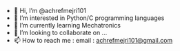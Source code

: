 - 👋 Hi, I’m @achrefmejri101
- 👀 I’m interested in Python/C programming languages
- 🌱 I’m currently learning Mechatronics
- 💞️ I’m looking to collaborate on ...
- 📫 How to reach me :
email : achrefmejri101@gmail.com
<!---
achrefmejri101/achrefmejri101 is a ✨ special ✨ repository because its `README.md` (this file) appears on your GitHub profile.
You can click the Preview link to take a look at your changes.
--->
